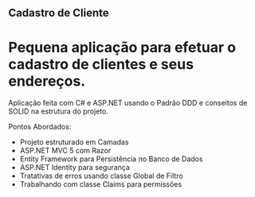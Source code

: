 ## Cadastro de Cliente

# Pequena aplicação para efetuar o cadastro de clientes e seus endereços.
<p> Aplicação feita com C# e ASP.NET usando o Padrão DDD e conseitos de SOLID na estrutura do projeto.
  
  Pontos Abordados:
  <ul>
    <li> Projeto estruturado em Camadas </li>
    <li> ASP.NET MVC 5 com Razor </li>
    <li> Entity Framework para Persistência no Banco de Dados </li>
    <li> ASP.NET Identity para segurança </li>
    <li> Tratativas de erros usando classe Global de Filtro </li>
    <li> Trabalhando com classe Claims para permissões </li>
  </ul>
</p>
